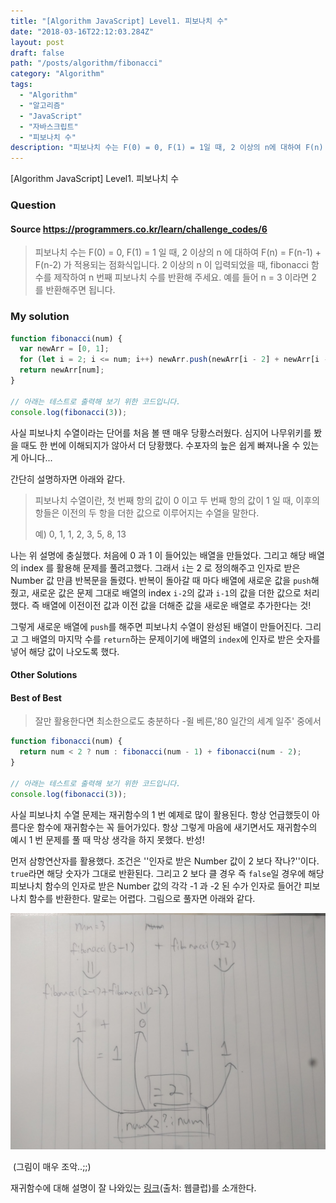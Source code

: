 ```yaml
---
title: "[Algorithm JavaScript] Level1. 피보나치 수"
date: "2018-03-16T22:12:03.284Z"
layout: post
draft: false
path: "/posts/algorithm/fibonacci"
category: "Algorithm"
tags:
  - "Algorithm"
  - "알고리즘"
  - "JavaScript"
  - "자바스크립트"
  - "피보나치 수"
description: "피보나치 수는 F(0) = 0, F(1) = 1일 때, 2 이상의 n에 대하여 F(n) = F(n-1) + F(n-2) 가 적용되는 점화식입니다. 2 이상의 n이 입력되었을 때, fibonacci 함수를 제작하여 n번째 피보나치 수를 반환해 주세요."
---
```


[Algorithm JavaScript] Level1. 피보나치 수

### Question

#### Source https://programmers.co.kr/learn/challenge_codes/6

> 피보나치 수는 F(0) = 0, F(1) = 1 일 때, 2 이상의 n 에 대하여 F(n) = F(n-1) + F(n-2) 가 적용되는 점화식입니다. 2 이상의 n 이 입력되었을 때, fibonacci 함수를 제작하여 n 번째 피보나치 수를 반환해 주세요. 예를 들어 n = 3 이라면 2 를 반환해주면 됩니다.

### My solution

```javascript
function fibonacci(num) {
  var newArr = [0, 1];
  for (let i = 2; i <= num; i++) newArr.push(newArr[i - 2] + newArr[i - 1]);
  return newArr[num];
}

// 아래는 테스트로 출력해 보기 위한 코드입니다.
console.log(fibonacci(3));
```

사실 피보나치 수열이라는 단어를 처음 볼 땐 매우 당황스러웠다. 심지어 나무위키를 봤을 때도 한 번에 이해되지가 않아서 더 당황했다. 수포자의 늪은 쉽게 빠져나올 수 있는게 아니다...

간단히 설명하자면 아래와 같다.

> 피보나치 수열이란, 첫 번째 항의 값이 0 이고 두 번째 항의 값이 1 일 때, 이후의 항들은 이전의 두 항을 더한 값으로 이루어지는 수열을 말한다.
>
> 예) 0, 1, 1, 2, 3, 5, 8, 13

나는 위 설명에 충실했다. 처음에 0 과 1 이 들어있는 배열을 만들었다. 그리고 해당 배열의 index 를 활용해 문제를 풀려고했다. 그래서 `i`는 2 로 정의해주고 인자로 받은 Number 값 만큼 반복문을 돌렸다. 반복이 돌아갈 때 마다 배열에 새로운 값을 `push`해줬고, 새로운 값은 문제 그대로 배열의 index `i-2`의 값과 `i-1`의 값을 더한 값으로 처리했다. 즉 배열에 이전이전 값과 이전 값을 더해준 값을 새로운 배열로 추가한다는 것!

그렇게 새로운 배열에 `push`를 해주면 피보나치 수열이 완성된 배열이 만들어진다. 그리고 그 배열의 마지막 수를 `return`하는 문제이기에 배열의 `index`에 인자로 받은 숫자를 넣어 해당 값이 나오도록 했다.

#### Other Solutions

#### Best of Best

> 잘만 활용한다면 최소한으로도 충분하다 -쥘 베른,'80 일간의 세계 일주' 중에서

```javascript
function fibonacci(num) {
  return num < 2 ? num : fibonacci(num - 1) + fibonacci(num - 2);
}

// 아래는 테스트로 출력해 보기 위한 코드입니다.
console.log(fibonacci(3));
```

사실 피보나치 수열 문제는 재귀함수의 1 번 예제로 많이 활용된다. 항상 언급했듯이 아름다운 함수에 재귀함수는 꼭 들어가있다. 항상 그렇게 마음에 새기면서도 재귀함수의 예시 1 번 문제를 풀 때 막상 생각을 하지 못했다. 반성!

먼저 삼항연산자를 활용했다. 조건은 ''인자로 받은 Number 값이 2 보다 작나?''이다. `true`라면 해당 숫자가 그대로 반환된다. 그리고 2 보다 클 경우 즉 `false`일 경우에 해당 피보나치 함수의 인자로 받은 Number 값의 각각 -1 과 -2 된 수가 인자로 들어간 피보나치 함수를 반환한다. 말로는 어렵다. 그림으로 풀자면 아래와 같다.

![fibonacci](./IMG_20180114_212955.jpg)

​ (그림이 매우 조악..;;)

재귀함수에 대해 설명이 잘 나와있는 [링크](http://webclub.tistory.com/72)(출처: 웹클럽)를 소개한다.
